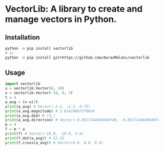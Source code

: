 # VectorLib: A library to create and manage vectors in Python.
## Installation
```sh
python -m pip install vectorlib
# or
python -m pip install git+https://github.com/AaravMalani/vectorlib
```

## Usage
```python
import vectorlib
u = vectorlib.Vector(0, 10) 
v = vectorlib.Vector(-10, 0, 3)
t = 4
a_avg = (v-u)/t
print(a_avg) # Vector(-2.5, -2.5, 0.75)
print(a_avg.magnitude) # 3.61420807370024 
print(a_avg.dim) # (3,)
print(a_avg.direction) # Vector(-0.6917144638660746, -0.6917144638660746, 0.2075143391598224)
m = 4 
f = m * a
print(f) # Vector(-10.0, -10.0, 3.0)
print(f.dot(a_avg)) # 52.25
print(f.cross(a_avg)) # Vector(0.0, 0.0, 0.0)
```
